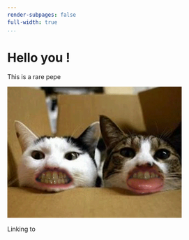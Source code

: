 ```yaml
---
render-subpages: false
full-width: true
...
```


# Hello you !

This is a rare pepe

![](images/cat.gif)

Linking to [](#hello-you-)
